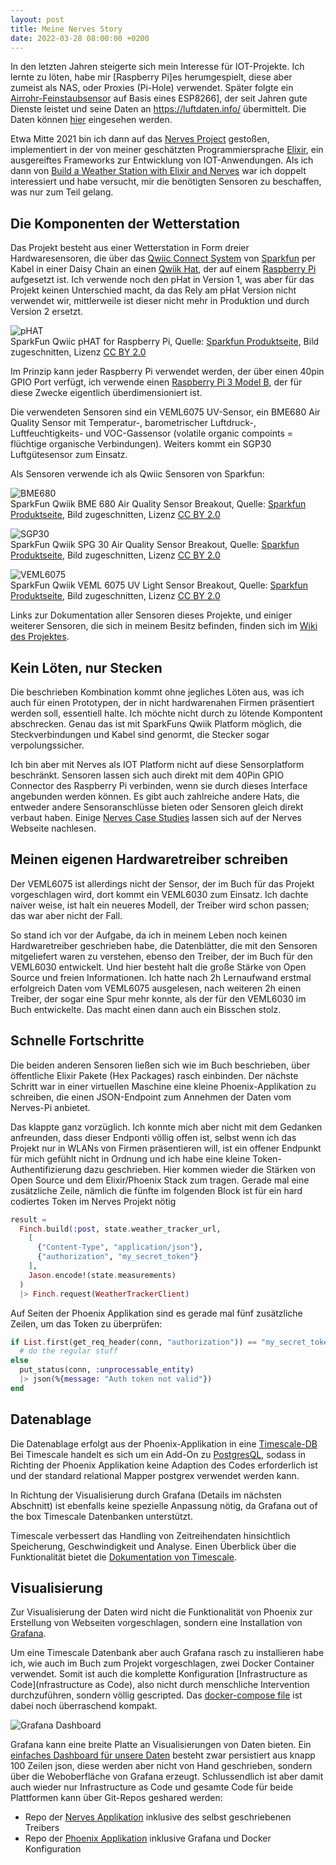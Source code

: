 ```yaml
---
layout: post
title: Meine Nerves Story
date: 2022-03-28 08:00:00 +0200
---
```


In den letzten Jahren steigerte sich mein Interesse für IOT-Projekte. Ich lernte zu löten,
habe mir [Raspberry Pi]es herumgespielt, diese aber zumeist als NAS, oder Proxies (Pi-Hole) verwendet.
Später folgte ein [Airrohr-Feinstaubsensor]((https://sensor.community/de/sensors/airrohr/))
auf Basis eines ESP8266], der seit Jahren gute Dienste leistet und seine Daten an
<https://luftdaten.info/> übermittelt.
Die Daten können [hier](http://deutschland.maps.sensor.community/#14/48.2265/16.4151) eingesehen werden.

Etwa Mitte 2021 bin ich dann auf das [Nerves Project](https://www.nerves-project.org/)
gestoßen, implementiert in der von meiner geschätzten Programmiersprache
[Elixir](https://elixir-lang.org/), ein ausgereiftes Frameworks zur Entwicklung von IOT-Anwendungen.
Als ich dann von
[Build a Weather Station with Elixir and Nerves](https://pragprog.com/titles/passweather/build-a-weather-station-with-elixir-and-nerves/)
war ich doppelt interessiert und habe versucht, mir die benötigten Sensoren zu beschaffen, was nur
zum Teil gelang.

## Die Komponenten der Wetterstation

Das Projekt besteht aus einer Wetterstation in Form dreier Hardwaresensoren, die über das
[Qwiic Connect System](https://www.sparkfun.com/qwiic) von [Sparkfun](https://www.sparkfun.com/)
per Kabel in einer Daisy Chain an einen
[Qwiik Hat](https://www.sparkfun.com/products/retired/15351), der
auf einem [Raspberry Pi](https://www.raspberrypi.org/) aufgesetzt ist. Ich verwende noch den pHat in
Version 1, was aber für das Projekt keinen Unterschied macht, da das Rely am pHat Version nicht
verwendet wir, mittlerweile ist dieser nicht mehr in Produktion und durch Version 2 ersetzt.

![pHAT](/img/nerves/phat.jpg)<br/>
SparkFun Qwiic pHAT for Raspberry Pi, Quelle: [Sparkfun Produktseite](https://www.sparkfun.com/products/retired/15351),
Bild zugeschnitten, Lizenz [CC BY 2.0](https://creativecommons.org/licenses/by/2.0/)

Im Prinzip kann jeder Raspberry Pi verwendet werden, der über einen 40pin GPIO Port verfügt,
ich verwende einen [Raspberry Pi 3 Model B](https://www.raspberrypi.com/products/raspberry-pi-3-model-b/),
der für diese Zwecke eigentlich überdimensioniert ist.

Die verwendeten Sensoren sind ein VEML6075 UV-Sensor, ein BME680 Air Quality Sensor
mit Temperatur-, barometrischer Luftdruck-, Luftfeuchtigkeits- und VOC-Gassensor
(volatile organic compoints = flüchtige organische Verbindungen). Weiters kommt ein SGP30
Luftgütesensor zum Einsatz.

Als Sensoren verwende ich als Qwiic Sensoren von Sparkfun:

![BME680](/img/nerves/bme680.jpg)<br/>
SparkFun Qwiik BME 680 Air Quality Sensor Breakout, Quelle: [Sparkfun Produktseite](https://www.sparkfun.com/products/16466),
Bild zugeschnitten, Lizenz [CC BY 2.0](https://creativecommons.org/licenses/by/2.0/)

![SGP30](/img/nerves/sgp30.jpg)<br/>
SparkFun Qwiik SPG 30 Air Quality Sensor Breakout, Quelle: [Sparkfun Produktseite](https://www.sparkfun.com/products/16531),
Bild zugeschnitten, Lizenz [CC BY 2.0](https://creativecommons.org/licenses/by/2.0/)

![VEML6075](/img/nerves/veml6075.jpg)<br/>
SparkFun Qwiik VEML 6075 UV Light Sensor Breakout, Quelle: [Sparkfun Produktseite](https://www.sparkfun.com/products/15089),
Bild zugeschnitten, Lizenz [CC BY 2.0](https://creativecommons.org/licenses/by/2.0/)

Links zur Dokumentation aller Sensoren dieses Projekte, und einiger weiterer Sensoren, die sich in 
meinem Besitz befinden, finden sich im
[Wiki des Projektes](https://code.informatom.com/Informatom/iot_demo_nerves/wiki/Home).

## Kein Löten, nur Stecken

Die beschrieben Kombination kommt ohne jegliches Löten aus, was ich auch für einen Prototypen, der
in nicht hardwarenahen Firmen präsentiert werden soll, essentiell halte. Ich möchte nicht durch zu
lötende Kompontent abschrecken. Genau das ist mit SparkFuns Qwiik Platform möglich, die
Steckverbindungen und Kabel sind genormt, die Stecker sogar verpolungssicher.

Ich bin aber mit Nerves als IOT Platform nicht auf diese Sensorplatform beschränkt. Sensoren lassen
sich auch direkt mit dem 40Pin GPIO Connector des Raspberry Pi verbinden, wenn sie durch dieses
Interface angebunden werden können. Es gibt auch zahlreiche andere Hats, die entweder andere
Sensoranschlüsse bieten oder Sensoren gleich direkt verbaut haben. Einige
[Nerves Case Studies](https://www.nerves-project.org/case-studies.html) lassen sich auf der Nerves
Webseite nachlesen.

## Meinen eigenen Hardwaretreiber schreiben

Der VEML6075 ist allerdings nicht der Sensor, der im Buch für das Projekt vorgeschlagen wird,
dort kommt ein VEML6030 zum Einsatz. Ich dachte naiver weise, ist halt ein neueres Modell,
der Treiber wird schon passen; das war aber nicht der Fall.

So stand ich vor der Aufgabe, da ich in meinem Leben noch keinen Hardwaretreiber geschrieben
habe, die Datenblätter, die mit den Sensoren mitgeliefert waren zu verstehen, ebenso
den Treiber, der im Buch für den VEML6030 entwickelt. Und hier besteht halt die große Stärke
von Open Source und freien Informationen. Ich hatte nach 2h Lernaufwand erstmal erfolgreich Daten
vom VEML6075 ausgelesen, nach weiteren 2h einen Treiber, der sogar eine Spur mehr konnte, als
der für den VEML6030 im Buch entwickelte. Das macht einen dann auch ein Bisschen stolz.

## Schnelle Fortschritte

Die beiden anderen Sensoren ließen sich wie im Buch beschrieben, über öffentliche Elixir Pakete
(Hex Packages) rasch einbinden. Der nächste Schritt war in einer virtuellen Maschine eine kleine
Phoenix-Applikation zu schreiben, die einen JSON-Endpoint zum Annehmen der Daten vom Nerves-Pi
anbietet.

Das klappte ganz vorzüglich. Ich konnte mich aber nicht mit dem Gedanken anfreunden, dass dieser
Endponti völlig offen ist, selbst wenn ich das Projekt nur in WLANs von Firmen präsentieren will,
ist ein offener Endpunkt für mich gefühlt nicht in Ordnung und ich habe eine kleine
Token-Authentifizierung dazu geschrieben. Hier kommen wieder die Stärken von Open Source und
dem Elixir/Phoenix Stack zum tragen. Gerade mal eine zusätzliche Zeile, nämlich die fünfte im
folgenden Block ist für ein hard codiertes Token im Nerves Projekt nötig

```elixir
result =
  Finch.build(:post, state.weather_tracker_url,
    [
      {"Content-Type", "application/json"},
      {"authorization", "my_secret_token"}
    ],
    Jason.encode!(state.measurements)
  )
  |> Finch.request(WeatherTrackerClient)
```

Auf Seiten der Phoenix Applikation sind es gerade mal fünf zusätzliche Zeilen, um das Token zu
überprüfen:

```elixir
if List.first(get_req_header(conn, "authorization")) == "my_secret_token" do
  # do the regular stuff
else
  put_status(conn, :unprocessable_entity)
  |> json(%{message: "Auth token not valid"})
end
```

## Datenablage

Die Datenablage erfolgt aus der Phoenix-Applikation in eine [Timescale-DB](https://www.timescale.com/)
Bei Timescale handelt es sich um ein Add-On zu [PostgresQL](https://www.postgresql.org/), sodass
in Richting der Phoenix Applikation keine Adaption des Codes erforderlich ist und der standard relational
Mapper postgrex verwendet werden kann.

In Richtung der Visualisierung durch Grafana (Details im nächsten Abschnitt) ist ebenfalls keine
spezielle Anpassung nötig, da Grafana out of the box Timescale Datenbanken unterstützt.

Timescale verbessert das Handling von Zeitreihendaten hinsichtlich Speicherung, Geschwindigkeit und Analyse.
Einen Überblick über die Funktionalität bietet die [Dokumentation von Timescale](https://docs.timescale.com/timescaledb/latest/overview).

## Visualisierung

Zur Visualisierung der Daten wird nicht die Funktionalität von Phoenix zur Erstellung von Webseiten
vorgeschlagen, sondern eine Installation von [Grafana](https://grafana.com/).

Um eine Timescale Datenbank aber auch Grafana rasch zu installieren habe ich, wie auch im Buch zum
Projekt vorgeschlagen, zwei Docker Container verwendet. Somit ist auch die komplette Konfiguration
[Infrastructure as Code](nfrastructure as Code), also nicht durch menschliche Intervention durchzuführen,
sondern völlig gescripted. Das [docker-compose file](https://code.informatom.com/Informatom/iot_demo_phoenix/src/branch/master/docker-compose.yml)
ist dabei noch überraschend kompakt.

![Grafana Dashboard](/img/nerves/grafana.png)

Grafana kann eine breite Platte an Visualisierungen von Daten bieten. Ein
[einfaches Dashboard für unsere Daten](https://code.informatom.com/Informatom/iot_demo_phoenix/src/branch/master/grafana_dashboard.json)
besteht zwar persistiert aus knapp 100 Zeilen json, diese werden aber nicht von Hand geschrieben,
sondern über die Weboberfläche von Grafana erzeugt. Schlussendlich ist aber damit auch wieder nur
Infrastructure as Code und gesamte Code für beide Plattformen kann über Git-Repos geshared werden:

* Repo der [Nerves Applikation](https://code.informatom.com/Informatom/iot_demo_nerves) inklusive des
selbst geschriebenen Treibers
* Repo der [Phoenix Applikation](https://code.informatom.com/Informatom/iot_demo_phoenix) inklusive
Grafana und Docker Konfiguration
